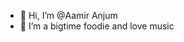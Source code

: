 - 👋 Hi, I’m @Aamir Anjum
- 👀 I’m a bigtime foodie and love music

<!---
Aamiranj/Aamiranj is a ✨ special ✨ repository because its `README.md` (this file) appears on your GitHub profile.
You can click the Preview link to take a look at your changes.
--->

